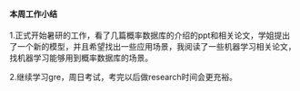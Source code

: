 #### 本周工作小结

1.正式开始暑研的工作，看了几篇概率数据库的介绍的ppt和相关论文，学姐提出了一个新的模型，并且希望找出一些应用场景，我阅读了一些机器学习相关论文，
找机器学习能够用到概率数据库的场景。

2.继续学习gre，周日考试，考完以后做research时间会更充裕。
